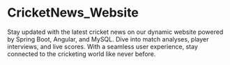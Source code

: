 # CricketNews_Website
Stay updated with the latest cricket news on our dynamic website powered by Spring Boot, Angular, and MySQL. Dive into match analyses, player interviews, and live scores. With a seamless user experience, stay connected to the cricketing world like never before.
